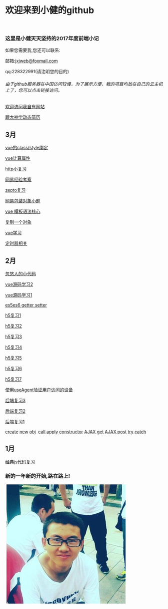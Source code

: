 # 欢迎来到小健的github
 
### 这里是小健天天坚持的2017年度前端小记

如果您需要我,您还可以联系:

邮箱:jxjweb@foxmail.com

qq:228322991(请注明您的目的)
 
###### 由于github服务器在中国访问较慢，为了展示方便，我的项目均放在自己的云主机上了，您可以点击链接访问。
 
 [欢迎访问我自有网站](http://webjxj.sc2yun.com/)

 [跟大神学动态简历](https://jxj322991.github.io/animating-resume/dist/)
 
## 3月

 [vue的class/style绑定](zj0310.md)

 [vue计算属性](zj0309.md)

 [http小复习](zj0308.md)

 [网易经验考察](zj0307.md)

 [zepto复习](zj0306.md)

 [网易包装对象小题](zj0305.md)

 [vue 模板语法核心](zj0304.md)

 [复制一个对象](zj0303.md)
 
 [vue学习](zj0302.md)
 
 [定时器相关](zj0301.md) 
 
## 2月

 [忽悠人的小代码](zk0228.md)
 
 [vue源码学习2](vue02)
 
 [vue源码学习1](vue01)
 
 [es5es6 getter setter](zk02252.md)

 [h5复习1](zk0205.md)

 [h5复习2](zk0206.md)

 [h5复习3](zk0207.md)
 
 [h5复习4](zk0208.md)
 
 [h5复习5](zk0209.md)
 
 [h5复习6](zk0210.md)
 
 [h5复习7](zk0211.md)

 [使用useAgent验证用户访问的设备](zk0225.md)
 
 [后端复习3](zk0203.md)
 
 [后端复习2](zk0202.md)
 
 [后端复习1](zk0201.md)

 [create](zk0219.md)
 [new](zk0218.md)
 [obj](zk0217.md)
 [call apply](zk0224.md)
 [constructor](zk0223.md)
 [AJAX get](zk0222.md)
 [AJAX post](zk0221.md)
 [try catch](zk0220.md)
 
## 1月

 [经典js代码复习](zl0101.md)
 
### 新的一年新的开始,路在路上!

 ![大一长跑照片,老累了.大一啊,美好的大一](me.jpg)
